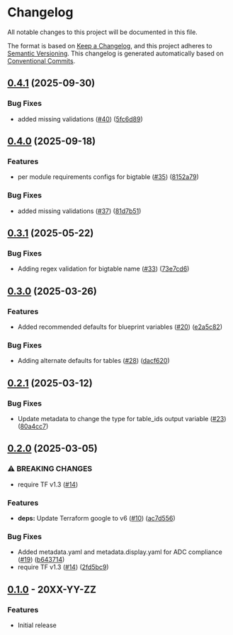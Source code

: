 # Changelog

All notable changes to this project will be documented in this file.

The format is based on
[Keep a Changelog](https://keepachangelog.com/en/1.0.0/),
and this project adheres to
[Semantic Versioning](https://semver.org/spec/v2.0.0.html).
This changelog is generated automatically based on [Conventional Commits](https://www.conventionalcommits.org/en/v1.0.0/).

## [0.4.1](https://github.com/GoogleCloudPlatform/terraform-google-bigtable/compare/v0.4.0...v0.4.1) (2025-09-30)


### Bug Fixes

* added missing validations ([#40](https://github.com/GoogleCloudPlatform/terraform-google-bigtable/issues/40)) ([5fc6d89](https://github.com/GoogleCloudPlatform/terraform-google-bigtable/commit/5fc6d89feb3e9b295ce92061a5a6026d6d6f2d43))

## [0.4.0](https://github.com/GoogleCloudPlatform/terraform-google-bigtable/compare/v0.3.1...v0.4.0) (2025-09-18)


### Features

* per module requirements configs for bigtable ([#35](https://github.com/GoogleCloudPlatform/terraform-google-bigtable/issues/35)) ([8152a79](https://github.com/GoogleCloudPlatform/terraform-google-bigtable/commit/8152a79b47fc87dbe1f6ea030d6852557197a4ba))


### Bug Fixes

* added missing validations ([#37](https://github.com/GoogleCloudPlatform/terraform-google-bigtable/issues/37)) ([81d7b51](https://github.com/GoogleCloudPlatform/terraform-google-bigtable/commit/81d7b51dbc181b3c06a99db99d2c802f2b55b636))

## [0.3.1](https://github.com/GoogleCloudPlatform/terraform-google-bigtable/compare/v0.3.0...v0.3.1) (2025-05-22)


### Bug Fixes

* Adding regex validation for bigtable name ([#33](https://github.com/GoogleCloudPlatform/terraform-google-bigtable/issues/33)) ([73e7cd6](https://github.com/GoogleCloudPlatform/terraform-google-bigtable/commit/73e7cd6f17e976bab2edefc956e91c7029431ee2))

## [0.3.0](https://github.com/GoogleCloudPlatform/terraform-google-bigtable/compare/v0.2.1...v0.3.0) (2025-03-26)


### Features

* Added recommended defaults for blueprint variables ([#20](https://github.com/GoogleCloudPlatform/terraform-google-bigtable/issues/20)) ([e2a5c82](https://github.com/GoogleCloudPlatform/terraform-google-bigtable/commit/e2a5c820d00d7e3c0be08a6ba86a091cb07823de))


### Bug Fixes

* Adding alternate defaults for tables ([#28](https://github.com/GoogleCloudPlatform/terraform-google-bigtable/issues/28)) ([dacf620](https://github.com/GoogleCloudPlatform/terraform-google-bigtable/commit/dacf6204cecf025fd3e6af6fd182446fa2a06055))

## [0.2.1](https://github.com/GoogleCloudPlatform/terraform-google-bigtable/compare/v0.2.0...v0.2.1) (2025-03-12)


### Bug Fixes

* Update metadata to change the type for table_ids output variable ([#23](https://github.com/GoogleCloudPlatform/terraform-google-bigtable/issues/23)) ([80a4cc7](https://github.com/GoogleCloudPlatform/terraform-google-bigtable/commit/80a4cc759fe87a0153d1196308d9e40c61910ce0))

## [0.2.0](https://github.com/GoogleCloudPlatform/terraform-google-bigtable/compare/v0.1.0...v0.2.0) (2025-03-05)


### ⚠ BREAKING CHANGES

* require TF v1.3 ([#14](https://github.com/GoogleCloudPlatform/terraform-google-bigtable/issues/14))

### Features

* **deps:** Update Terraform google to v6 ([#10](https://github.com/GoogleCloudPlatform/terraform-google-bigtable/issues/10)) ([ac7d556](https://github.com/GoogleCloudPlatform/terraform-google-bigtable/commit/ac7d5565b38019b881d889f38d2680925b5fb62a))


### Bug Fixes

* Added metadata.yaml and metadata.display.yaml for ADC compliance ([#19](https://github.com/GoogleCloudPlatform/terraform-google-bigtable/issues/19)) ([b643714](https://github.com/GoogleCloudPlatform/terraform-google-bigtable/commit/b6437147f5b5948fb782af2ec3a7897115f09f3f))
* require TF v1.3 ([#14](https://github.com/GoogleCloudPlatform/terraform-google-bigtable/issues/14)) ([2fd5bc9](https://github.com/GoogleCloudPlatform/terraform-google-bigtable/commit/2fd5bc96eb4acef8d7651b263372d8c0733d4d6e))

## [0.1.0](https://github.com/terraform-google-modules/terraform-google-bigtable/releases/tag/v0.1.0) - 20XX-YY-ZZ

### Features

- Initial release

[0.1.0]: https://github.com/terraform-google-modules/terraform-google-bigtable/releases/tag/v0.1.0
